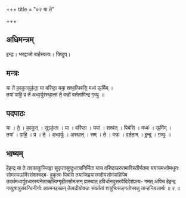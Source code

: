+++
title = "०२ या ते"

+++
## अधिमन्त्रम्
इन्द्रः। भरद्वाजो बार्हस्पत्यः। त्रिष्टुप्।

## मन्त्रः
या ते॑ का॒कुत्सुकृ॑ता॒ या वरि॑ष्ठा॒ यया॒ शश्व॒त्पिब॑सि॒ मध्व॑ ऊ॒र्मिम् ।  
तया॑ पाहि॒ प्र ते॑ अध्व॒र्युर॑स्था॒त्सं ते॒ वज्रो॑ वर्ततामिन्द्र ग॒व्युः ॥

## पदपाठः
या । ते॒ । का॒कुत् । सुऽकृ॑ता । या । वरि॑ष्ठा । यया॑ । शश्व॑त् । पिब॑सि । मध्वः॑ । ऊ॒र्मिम् ।  
तया॑ । पा॒हि॒ । प्र । ते॒ । अ॒ध्व॒र्युः । अ॒स्था॒त् । सम् । ते॒ । वज्रः॑ । व॒र्त॒ता॒म् । इ॒न्द्र॒ । ग॒व्युः ॥

## भाष्यम्
हेइन्द्र या ते तवकाकुज्जिह्वा सुकृतासुष्ठुधात्रानिर्मिता याच वरिष्ठाउरुतमाविस्तीर्णतमा ययाचमध्वोमधुनः सोमस्यऊर्मिंरसंशश्वद्ब- हुकृत्वः पिबसि तयाजिह्वयास्मदीयंसोमंपाहिपिब तदर्थमध्वर्युरध्वरस्यनेताऋत्विग्गृहीतसोमःसन् प्रास्थात् हविर्धानदुत्तरवेदिदेशंप्रत्य- गमत् अपिच हेइन्द्र गव्युःशत्रुसंबन्धिनीर्गाः आत्मनइच्छन् तेत्वदीयोवज्रः संवर्ततां शत्रुभिःसङ्गतोभवतु तान्हन्त्वित्यर्थः ॥ २ ॥